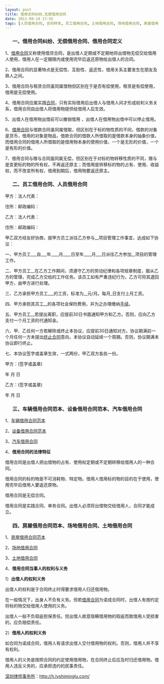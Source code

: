 ```yaml
---
layout: post
title: 借用合同纠纷,无偿借用合同
date: 2011-09-19 17:55
tags: [人员借用合同, 合同样本, 员工借用合同, 土地借用合同, 场地借用合同, 房屋借用合同范本, 汽车借用合同, 深圳合同纠纷律师, 设备借用合同范本, 车辆借用合同范本]
---
```

<ol>
<h3>一、借用合同纠纷、无偿借用合同、借用合同定义</h3>
</ol>
1、<a href="http://h.lvshiminglu.com/law/775.html" target="_blank">借用合同</a>又称使用借贷合同，是出借人定期或不定期地将出借物无偿交给借用人使用，借用人在一定期限内或使用完毕后返还原物给出借人的合同。

2、借用合同的显著特点是无偿性、互助性、返还性，借用关系主要发生在朋友及熟人之间。

3、借用合同与租赁合同虽同属借物但区别在于是否有偿使用，租赁是有偿使用，借用是无偿使用。

4、借用合同应属实践<a href="http://h.lvshiminglu.com/law/category/contract" target="_blank">合同</a>，只有实际借用后出借人与借用人间才形成权利义务关系，借用合同自出借人将借用物提供给借用人后生效。

5、出借人在借用物出借前可以撤销借用 ，出借人在借用物出借中可以停止借用。

6、<a href="http://h.lvshiminglu.com/law/775.html" target="_blank">借用合同</a>与借款合同虽同属借取，但区别在于标的物性质的不同，借款的对象是货币，借用的对象是物品，借款合同的借款人所借取的是借款本身的抽象价值，而借用合同的借用人所借取的是借用物本身的使用价值，一个是无形的价值，一个是有形的价值。

7、借用合同与赠与合同虽同属无偿，但区别在于对标的物转移性质的不同，赠与是变更标的物的所有权，不再返还原主；而借用是转移标的物的占有、使用、收益权，而不改变所有权，借用到期后，借用物要返还原主。
<ol>
<h3>二、员工借用合同、人员借用合同</h3>
</ol>
甲方：法人代表：

住所：邮政编码：

乙方：法人代表：

住所：邮政编码：

甲乙双方经友好协商，就甲方员工派往乙方参与__项目管理工作事宜，达成如下协议：

一、甲方员工___自___年____月____日至年____月___日派往乙方参加__项目的管理工作。

二、甲方员工__在乙方工作期间，须遵守乙方的劳动纪律和各项规章制度，服从乙方的管理，完成乙方交给的工作任务。该员工如有严重违纪行为，乙方可将其退回甲方，由甲方进行处理。

三、乙方承担甲方员工___的工资，标准为__元/月。每月_日支付上月工资。

四、甲方承担其员工__的各项社会保险费用，并为之办理缴纳<a href="http://h.lvshiminglu.com/law/tag/%E7%A6%BB%E5%A9%9A%E6%89%8B%E7%BB%AD" target="_blank">手续</a>。

五、甲方员工__若提出离职，应提前30日书面通知甲方和乙方。否则，应向乙方支付一个月工资的代通知金。

六、甲、乙任何一方若解除或终止本协议，应提前30日通知对方。协议期满前一个月任何一方未提出<a href="http://h.lvshiminglu.com/law/tag/%E5%90%88%E5%90%8C%E7%BB%88%E6%AD%A2%E5%8D%8F%E8%AE%AE%E4%B9%A6" target="_blank">终止合同</a>意向，本协议自动延续一个周期。否则，协议期满本协议即行终止。

七、本协议签字或盖章生效，一式两份，甲乙双方各执一份。

甲方：(签字或盖章)

年 月 日

乙方：(签字或盖章)

年 月 日
<ol>
<h3>三、车辆借用合同范本、设备借用合同范本、汽车借用合同</h3>
</ol>
1、<a href="http://wenku.baidu.com/view/c50c67fa941ea76e58fa04f2.html" target="_blank">车辆借用合同范本</a>

2、<a href="http://wenku.baidu.com/view/1097df2a915f804d2b16c15d.html" target="_blank">设备借用合同范本</a>

3、<a href="http://wenku.baidu.com/view/df3b32f47c1cfad6195fa7d3.html" target="_blank">汽车借用合同</a>

4、<strong>借用合同的法律特征</strong>

借用合同是出借人把出借物的占有、使用权定期或不定期转移给借用人的一种合同。

借用合同的标的物是不可消耗物、特定物。借用人借用标的物的目的在于使用，使用完毕后借用人要返还原物。

借用合同是无偿合同。

借用合同是实践合同、单务合同。出借人必须将出借物交给借用人，合同才能成立。
<ol>
<h3>四、房屋借用合同范本、场地借用合同、土地借用合同</h3>
</ol>
1、<a href="http://wenku.baidu.com/view/043c16d233d4b14e852468b0.html" target="_blank">房屋借用合同范本</a>

2、<a href="http://wenku.baidu.com/view/6c770169011ca300a6c39043.html" target="_blank">场地借用合同</a>

3、<a href="http://wenku.baidu.com/view/50328f4d852458fb770b56ec.html" target="_blank">土地借用合同</a>

4、<strong>借用合同当事人的权利与义务</strong>

1）<strong>出借人的权利义务</strong>

出借人的权利是于合同终止时得要求借用人归还借用物。

在一般情况下，出身人不负有义务。但若<a href="http://h.lvshiminglu.com/law/775.html" target="_blank">借用合同</a>为诺成合同时，出借人有按约定将标的物交给借用人使用的义务。

出借人一般不负瑕疵担保责任。但出借人故意隐瞒借用物的瑕疵而致借用人受损害的，应负赔偿责任。

2）<strong>借用人的权利义务</strong>

如合同为诺成合同，借用人有请求出借人交付借用物的权利。否则，借用人并不享有权利。

借用人的义务是按照合同的约定使用借用物，在合同终止后应及时归还借用物。借用人违反义务的，应承担违约的民事责任。

<a href="http://h.lvshiminglu.com/">深圳律师事务所</a>：<a href="http://h.lvshiminglu.com/">http://h.lvshiminglu.com/</a>

